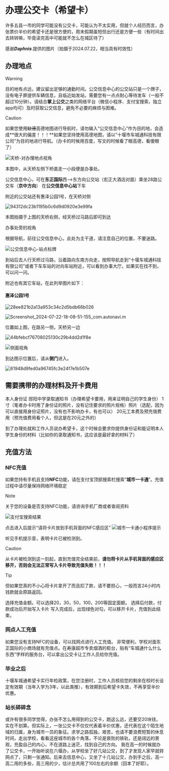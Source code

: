 # 办理公交卡（希望卡）
许多五县一市的同学可能没有公交卡，可能认为不太实用，但就个人经历而言，办张票价半价的希望卡还是很方便的，周末假期虽短但出行还是方便一些（有时间出去转转嘛，毕竟读完高中可能就不怎么在城区待了）



感谢𝑫𝒂𝒑𝒉𝒏𝒊𝒔.提供的图片（拍摄于2024.07.22，相当具有时效性）



## 办理地点

> [!WARNING]
> 目的地有点远，建议留出足够的通勤时间。公交信息中心的公交站只是一个牌子，没有电子屏提供车辆信息，且临近始发站，需要您有一点点耐心等待发车（一般不超过10分钟）。请结合**掌上公交**之类的网络平台（微信小程序、支付宝搜索，独立app均可）及时获取公交信息，避免不必要的麻烦与困难。

> [!CAUTION]
> 如果您使用~~缺德~~高德地图进行导航时，请勿输入“公交信息中心”作为目的地，会造成**很大的偏差！！！**如果您坚持使用高德地图，请以“十堰市车城通科技有限公司”为目的地进行导航。（办卡的时候用百度，写文的时候看了眼高德，看傻眼了）

![天桥-对办理地点视角](./hopecard/545a36a6baeca987aa440278e1db0380.jpg)

本图中，从天桥左侧下桥直走一小段便是办事处。



公交信息中心，可在**东正国际**西-->东方向公交站（宏正大酒店对面）乘坐28路公交车（**京中方向**） 在**公交信息中心站**下车

附近的公交站还有惠泽公园1号，在天桥对侧





![94312dc23b1195b0c6d9d0920e3e99fa](./hopecard/94312dc23b1195b0c6d9d0920e3e99fa.jpg)

本图拍摄于上图的天桥右侧，经天桥过马路后即可到达





办事处旁的视角

根据导航，前往公交信息中心，此处为主干道，请注意自己的位置，不要迷路。

![公交信息中心-站点标牌](./hopecard/58348606ae4f389858d7ea00fec73daa.jpg)



到站后去人行天桥过马路，沿着路向东南方向走，按照导航走到“十堰车城通科技有限公司”或者下车车站的对向车站附近，可以看到办事大厅。如果实在找不到，可以问一问。



附近也有其它车站，在此列举图片如下：

#### 惠泽公园1号

![28ee821b2a13a953c34c2d5bdb66b026](./hopecard/28ee821b2a13a953c34c2d5bdb66b026.jpg)

![Screenshot_2024-07-22-18-08-51-155_com.autonavi.m](./hopecard/Screenshot_2024-07-22-18-08-51-155_com.autonavi.m.jpg)

位置如上图，在路另一侧，天桥另一边

![44bfebcf76708025130c29b4dd2d1f8e](./hopecard/44bfebcf76708025130c29b4dd2d1f8e.jpg)



![侧面视角](./hopecard/c96aa48602c589f08873eca65cd68dba.jpg)

到达图示位置后，请从**侧门**进入。



![61948d9fed0a96745fc3e24f7e1b507e](./hopecard/61948d9fed0a96745fc3e24f7e1b507e.jpg)

## 需要携带的办理材料及开卡费用

本人身份证
郧阳中学录取通知书（办理希望卡要用，用来证明自己的学生身份）
1寸（笔者办卡时用了身份证的照片，没有记住要求的照片规格）照片（选配，因为可以直接用身份证照片，没有也不影响办卡，有也可以）
20元工本费及预充值费用（预充值费用看个人，但这是在20元之外的）

到了办理处就和工作人员说办希望卡，这个时候会要求你提供身份证和能证明本人学生身份的材料（比如你的录取通知书，这应该是最好拿的材料了）

## 充值方法
### NFC充值
如果您持有手机且支持**NFC**功能，请在支付宝顶部搜索栏搜索“**城市一卡通**”。充值过程中请尽量保持网络环境稳定
> [!NOTE]
> 关于您的设备是否支持NFC功能，请咨询手机厂商或者查阅资料

![支付宝搜索结果](./alipay-nfc-chongzhi.jpg)

点击进入后提示“请将卡片放到手机背面的NFC感应区”
![城市一卡通小程序提示](./alipay-nfc-start.jpg)

听见手机提示音，表明卡片已被检测到。
> [!CAUTION]
> 从卡片被检测到这一刻起，直到充值完全结束前，**请勿将卡片从手机背面的感应区移开，否则会无法正常写入卡片导致充值失败！！！**

> [!TIP]
> 但如果您真的不小心将卡片拿开了而且扣了款，请不要担心，一般而言24小时内钱款就会原路返回。

选择充值金额。可以选择20，30，50，100，200等固定面额。
选择后付款，付款成功后开始写入卡片
写入完成后，出现绿色对勾，可以移开卡片，充值到此结束。

### 网点人工充值
如果您没有支持NFC的设备，可以找网点进行人工充值。
非常便利，学校对面东正国际的小商场就有充值点。在寿康超市专卖烟酒的柜台，贴有“车城通什么什么东西”字样的服务台，可以拿出公交卡让工作人员给你充值。

### 毕业之后
十堰车城通希望卡实行年检政策，在您注册时，工作人员核验您的剩余在校时长设定有效期（当年入学为3年，以此类推），有效期到后希望卡失效，不再享受半价优惠。


### 站长碎碎念
或许有很多同学觉得，办张不怎么用得到的公交卡，跑这么远，还要交20块钱，实在不划算。但实际上，一张公交卡不仅仅代表着半价优惠，还代表在这个陌生地域的归属，身为城市一员的象征。求学之路孤独，艰苦，也请不要浪费短暂的休息时间，走出学校，看看这座城市的各个角落，不论是衰败的铁轨，还是阔远的景观，充盈自己的内心，不在道路上迷茫，找到自己的方向。
我在高一的时候就办了公交卡，一开始听说在六堰办，从学校坐了好几站公交，到了才发现人家早就转网点了，只剩一张通知。后来去信息中心，又坐了十几站公交，办到手之后，高一高二用的多些，高三用的少，估计总共用了100左右的余额（回本了好耶）。